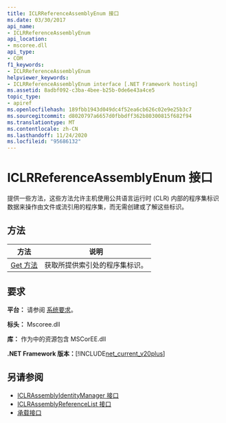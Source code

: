 ```yaml
---
title: ICLRReferenceAssemblyEnum 接口
ms.date: 03/30/2017
api_name:
- ICLRReferenceAssemblyEnum
api_location:
- mscoree.dll
api_type:
- COM
f1_keywords:
- ICLRReferenceAssemblyEnum
helpviewer_keywords:
- ICLRReferenceAssemblyEnum interface [.NET Framework hosting]
ms.assetid: 8adbf092-c3ba-4bee-b25b-0de6e43a4ce5
topic_type:
- apiref
ms.openlocfilehash: 189fbb1943d049dc4f52ea6cb626c02e9e25b3c7
ms.sourcegitcommit: d8020797a6657d0fbbdff362b80300815f682f94
ms.translationtype: MT
ms.contentlocale: zh-CN
ms.lasthandoff: 11/24/2020
ms.locfileid: "95686132"
---
```

# <a name="iclrreferenceassemblyenum-interface"></a>ICLRReferenceAssemblyEnum 接口

提供一些方法，这些方法允许主机使用公共语言运行时 (CLR) 内部的程序集标识数据来操作由文件或流引用的程序集，而无需创建或了解这些标识。  
  
## <a name="methods"></a>方法  
  
|方法|说明|  
|------------|-----------------|  
|[Get 方法](iclrreferenceassemblyenum-get-method.md)|获取所提供索引处的程序集标识。|  
  
## <a name="requirements"></a>要求  

 **平台：** 请参阅 [系统要求](../../get-started/system-requirements.md)。  
  
 **标头：** Mscoree.dll  
  
 **库：** 作为中的资源包含 MSCorEE.dll  
  
 **.NET Framework 版本：**[!INCLUDE[net_current_v20plus](../../../../includes/net-current-v20plus-md.md)]  
  
## <a name="see-also"></a>另请参阅

- [ICLRAssemblyIdentityManager 接口](iclrassemblyidentitymanager-interface.md)
- [ICLRAssemblyReferenceList 接口](iclrassemblyreferencelist-interface.md)
- [承载接口](hosting-interfaces.md)

